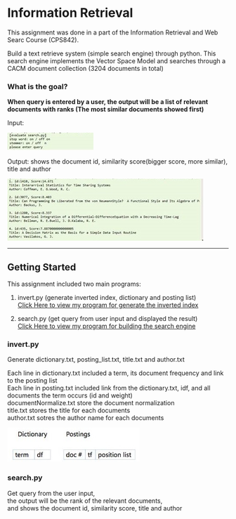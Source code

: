 # Information Retrieval

This assignment was done in a part of the Information Retrieval and Web Searc Course (CPS842).

Build a text retrieve system (simple search engine) through python. This search engine implements the Vector Space Model and searches through a CACM document collection (3204 documents in total)

### What is the goal?
**When query is entered by a user, the output will be a list of relevant documents with ranks (The most similar documents showed first)**

Input:

![alt text](https://github.com/wing9413/Python_InformationRetrieval/blob/master/Pictures/input.jpg)

Output: shows the document id, similarity score(bigger score, more similar), title and author

![alt text](https://github.com/wing9413/Python_InformationRetrieval/blob/master/Pictures/output.jpg)

---------------------------------------------------

## Getting Started

This assignment included two main programs:

1. invert.py (generate inverted index, dictionary and posting list) </br>
[Click Here to view my program for generate the inverted index](https://github.com/wing9413/Python_InformationRetrieval/blob/master/MyProject/invert.py)

2. search.py (get query from user input and displayed the result) </br>
[Click Here to view my program for building the search engine](https://github.com/wing9413/Python_InformationRetrieval/blob/master/MyProject/search.py)


### invert.py

Generate dictionary.txt, posting_list.txt, title.txt and author.txt

Each line in dictionary.txt included a term, its document frequency and link to the posting list </br>
Each line in posting.txt included link from the dictionary.txt, idf, and all documents the term occurs (id and weight) </br>
documentNormalize.txt store the document normalization </br>
title.txt stores the title for each documents </br>
author.txt sotres the author name for each documents </br>

![alt text](https://github.com/wing9413/Python_InformationRetrieval/blob/master/Pictures/inverted_index.jpg)

### search.py

Get query from the user input, </br>
the output will be the rank of the relevant documents, </br>
and shows the document id, similarity score, title and author </br>




